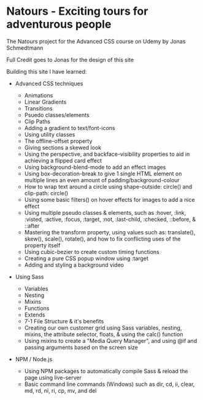 # Natours - Exciting tours for adventurous people
The Natours project for the Advanced CSS course on Udemy by Jonas Schmedtmann 

Full Credit goes to Jonas for the design of this site

Building this site I have learned:

- Advanced CSS techniques
  - Animations
  - Linear Gradients
  - Transitions
  - Psuedo classes/elements
  - Clip Paths
  - Adding a gradient to text/font-icons
  - Using utility classes
  - The offline-offset property
  - Giving sections a skewed look
  - Using the perspective, and backface-visibility properties to aid in achieving a flipped card effect
  - Using background-blend-mode to add an effect images
  - Using box-decoration-break to give 1 single HTML element on multiple lines an even amount of padding/background-colour
  - How to wrap text around a circle using shape-outside: circle() and clip-path: circle()
  - Using some basic filters() on hover effects for images to add a nice effect
  - Using multiple pseudo classes & elements, such as :hover, :link, :visted, :active, :focus, :target, :not, :last-child, :checked, ::before, & ::after
  - Mastering the transform property, using values such as: translate(), skew(), scale(), rotate(), and how to fix conflicting uses of the property itself
  - Using cubic-bezier to create custom timing functions
  - Creating a pure CSS popup window using :target
  - Adding and styling a background video
  
  
- Using Sass
  - Variables
  - Nesting
  - Mixins
  - Functions
  - Extends
  - 7-1 File Structure & it's benefits
  - Creating our own customer grid using Sass variables, nesting, mixins, the attribute selector, floats, & using the calc() function
  - Using mixins to create a "Media Query Manager", and using @if and passing arguments based on the screen size

- NPM / Node.js
  - Using NPM packages to automatically compile Sass & reload the page using live-server
  - Basic command line commands (Windows) such as dir, cd, ii, clear, md, rd, ni, ri, cp, mv, and del 
